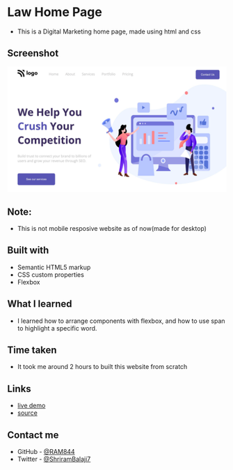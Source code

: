 # Law Home Page

- This is a Digital Marketing home page, made using html and css 



## Screenshot

![screenshot](./screenshot.png)

## Note:
- This is not mobile resposive website as of now(made for desktop)

## Built with

- Semantic HTML5 markup
- CSS custom properties
- Flexbox


## What I learned
- I learned how to arrange components with flexbox, and how to use span to highlight a specific word.

## Time taken
- It took me around 2 hours to built this website from scratch

## Links
- [live demo](https://digita-marketing-home-page-by-shriram.netlify.app/)
- [source](https://github.com/RAM844/Digital-Marketing-Home-Page)


## Contact me
- GitHub - [@RAM844](https://github.com/RAM844)
- Twitter - [@ShriramBalaji7](https://www.twitter.com/ShriramBalaji7)